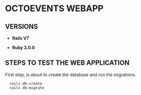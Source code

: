 # OCTOEVENTS WEBAPP

## VERSIONS

- **Rails V7**

- **Ruby 3.0.0**

## STEPS TO TEST THE WEB APPLICATION

First step, is about to create the database and run the migrations.

```shell
  rails db:create
  rails db:migrate
```
